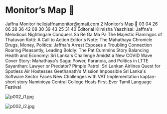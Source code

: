 # Monitor’s Map 

Jaffna Monitor
hellojaffnamonitor@gmail.com
2
Monitor’s Map

03
04
26
06
28
36
42
08
30
39
43
25
31
40
Editorial
Kilmisha Yaazhisai: 
Jaffna's Melodious 
Nightingale Conquers 
Sa Re Ga Ma Pa
The Majestic Flamingos 
of Thatuvan Kotti: A 
Call to Action
Editor's Note: The 
Mahathaya Chronicle
Drugs, Money, Politics: 
Jaffna's Arrest Exposes a 
Troubling Connection
Roaring Pleasantly, 
Leading Boldly: The 
Pat Cummins Story
Balancing Health and 
Economy: Sri Lanka's 
Challenge Amidst a 
New COVID Wave
Cover Story: Mahathaya's 
Saga: Power, Paranoia, 
and Politics in LTTE
Sayanthan: Lawyer or 
Predator? 
Pimple Patrol: Sri 
Lankan Airlines 
Quest for Spotless Air 
Hostesses
Geethanath's Mission 
Impossible
Sri Lanka's Software 
Sector Faces New 
Challenges with VAT 
Implementation
kapṭaṉ- short story 
Naminioya Central 
College Hosts First-Ever 
Tamil Language Festival

![p002_i1.jpg](images_out/002_monitors_map/p002_i1.jpg)

![p002_i2.jpg](images_out/002_monitors_map/p002_i2.jpg)

